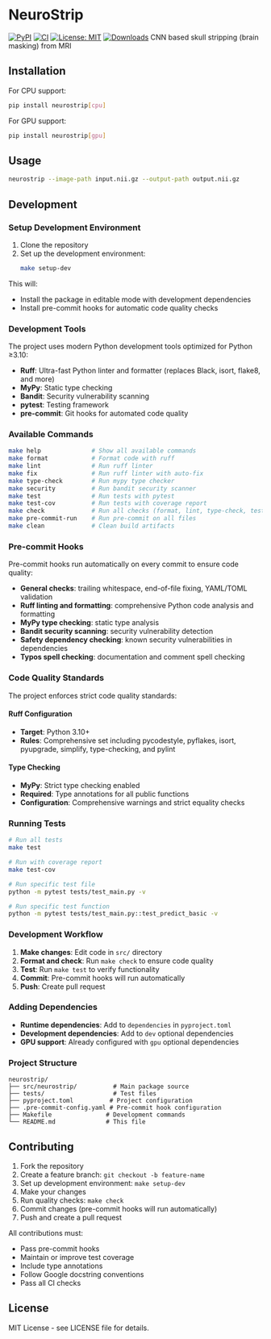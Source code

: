 # NeuroStrip
[![PyPI](https://img.shields.io/pypi/v/neurostrip.svg)](https://pypi.org/project/neurostrip/)
[![CI](https://github.com/dyollb/neurostrip/actions/workflows/ci.yml/badge.svg)](https://github.com/dyollb/neurostrip/actions/workflows/ci.yml)
[![License: MIT](https://img.shields.io/badge/License-MIT-yellow.svg)](LICENSE)
[![Downloads](https://img.shields.io/pypi/dm/neurostrip.svg)](https://pypi.org/project/neurostrip/)
CNN based skull stripping (brain masking) from MRI

## Installation

For CPU support:
```bash
pip install neurostrip[cpu]
```

For GPU support:
```bash
pip install neurostrip[gpu]
```

## Usage

```bash
neurostrip --image-path input.nii.gz --output-path output.nii.gz
```

## Development

### Setup Development Environment

1. Clone the repository
2. Set up the development environment:
   ```bash
   make setup-dev
   ```

This will:
- Install the package in editable mode with development dependencies
- Install pre-commit hooks for automatic code quality checks

### Development Tools

The project uses modern Python development tools optimized for Python ≥3.10:

- **Ruff**: Ultra-fast Python linter and formatter (replaces Black, isort, flake8, and more)
- **MyPy**: Static type checking
- **Bandit**: Security vulnerability scanning
- **pytest**: Testing framework
- **pre-commit**: Git hooks for automated code quality

### Available Commands

```bash
make help              # Show all available commands
make format            # Format code with ruff
make lint              # Run ruff linter
make fix               # Run ruff linter with auto-fix
make type-check        # Run mypy type checker
make security          # Run bandit security scanner
make test              # Run tests with pytest
make test-cov          # Run tests with coverage report
make check             # Run all checks (format, lint, type-check, test)
make pre-commit-run    # Run pre-commit on all files
make clean             # Clean build artifacts
```

### Pre-commit Hooks

Pre-commit hooks run automatically on every commit to ensure code quality:

- **General checks**: trailing whitespace, end-of-file fixing, YAML/TOML validation
- **Ruff linting and formatting**: comprehensive Python code analysis and formatting
- **MyPy type checking**: static type analysis
- **Bandit security scanning**: security vulnerability detection
- **Safety dependency checking**: known security vulnerabilities in dependencies
- **Typos spell checking**: documentation and comment spell checking

### Code Quality Standards

The project enforces strict code quality standards:

#### Ruff Configuration
- **Target**: Python 3.10+
- **Rules**: Comprehensive set including pycodestyle, pyflakes, isort, pyupgrade, simplify, type-checking, and pylint

#### Type Checking
- **MyPy**: Strict type checking enabled
- **Required**: Type annotations for all public functions
- **Configuration**: Comprehensive warnings and strict equality checks

### Running Tests

```bash
# Run all tests
make test

# Run with coverage report
make test-cov

# Run specific test file
python -m pytest tests/test_main.py -v

# Run specific test function
python -m pytest tests/test_main.py::test_predict_basic -v
```

### Development Workflow

1. **Make changes**: Edit code in `src/` directory
2. **Format and check**: Run `make check` to ensure code quality
3. **Test**: Run `make test` to verify functionality
4. **Commit**: Pre-commit hooks will run automatically
5. **Push**: Create pull request

### Adding Dependencies

- **Runtime dependencies**: Add to `dependencies` in `pyproject.toml`
- **Development dependencies**: Add to `dev` optional dependencies
- **GPU support**: Already configured with `gpu` optional dependencies

### Project Structure

```
neurostrip/
├── src/neurostrip/          # Main package source
├── tests/                   # Test files
├── pyproject.toml          # Project configuration
├── .pre-commit-config.yaml # Pre-commit hook configuration
├── Makefile               # Development commands
└── README.md              # This file
```

## Contributing

1. Fork the repository
2. Create a feature branch: `git checkout -b feature-name`
3. Set up development environment: `make setup-dev`
4. Make your changes
5. Run quality checks: `make check`
6. Commit changes (pre-commit hooks will run automatically)
7. Push and create a pull request

All contributions must:
- Pass pre-commit hooks
- Maintain or improve test coverage
- Include type annotations
- Follow Google docstring conventions
- Pass all CI checks

## License

MIT License - see LICENSE file for details.
